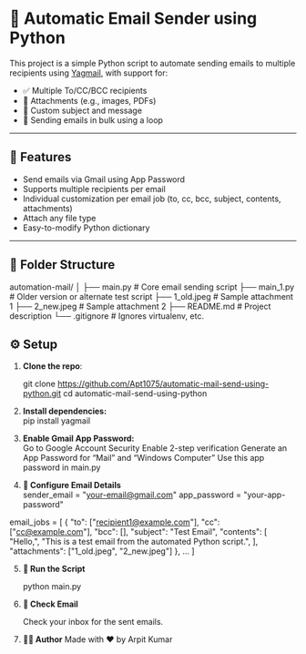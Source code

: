 # 📧 Automatic Email Sender using Python

This project is a simple Python script to automate sending emails to multiple recipients using [Yagmail](https://github.com/kootenpv/yagmail), with support for:

- ✅ Multiple To/CC/BCC recipients
- 📎 Attachments (e.g., images, PDFs)
- 🧾 Custom subject and message
- 🔁 Sending emails in bulk using a loop

---

## 🚀 Features

- Send emails via Gmail using App Password
- Supports multiple recipients per email
- Individual customization per email job (to, cc, bcc, subject, contents, attachments)
- Attach any file type
- Easy-to-modify Python dictionary

---

## 📂 Folder Structure

automation-mail/
│
├── main.py # Core email sending script
├── main_1.py # Older version or alternate test script
├── 1_old.jpeg # Sample attachment 1
├── 2_new.jpeg # Sample attachment 2
├── README.md # Project description
└── .gitignore # Ignores virtualenv, etc.

## ⚙️ Setup

1. **Clone the repo**:

   git clone https://github.com/Apt1075/automatic-mail-send-using-python.git
   cd automatic-mail-send-using-python

2. **Install dependencies:**   
    pip install yagmail

3. **Enable Gmail App Password:**  
    Go to Google Account Security
    Enable 2-step verification
    Generate an App Password for “Mail” and “Windows Computer”
    Use this app password in main.py
4. **🔐 Configure Email Details**   
    sender_email = "your-email@gmail.com"
app_password = "your-app-password"

email_jobs = [
    {
        "to": ["recipient1@example.com"],
        "cc": ["cc@example.com"],
        "bcc": [],
        "subject": "Test Email",
        "contents": [
            "Hello,",
            "This is a test email from the automated Python script.",
        ],
        "attachments": ["1_old.jpeg", "2_new.jpeg"]
    },
    ...
]


5. **🧪 Run the Script**

   python main.py

6. **📧 Check Email**

   Check your inbox for the sent emails.

7. **🙋‍♂️ Author**
    Made with ❤️ by Arpit Kumar 